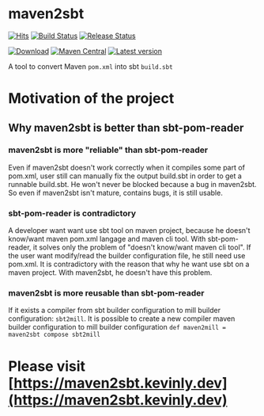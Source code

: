 # maven2sbt

[![Hits](https://hits.seeyoufarm.com/api/count/incr/badge.svg?url=https%3A%2F%2Fgithub.com%2FKevin-Lee%2Fmaven2sbt)](https://hits.seeyoufarm.com)
[![Build Status](https://github.com/Kevin-Lee/maven2sbt/workflows/Build%20All/badge.svg)](https://github.com/Kevin-Lee/maven2sbt/actions?workflow=Build+All)
[![Release Status](https://github.com/Kevin-Lee/maven2sbt/workflows/Release/badge.svg)](https://github.com/Kevin-Lee/maven2sbt/actions?workflow=Release)

[![Download](https://api.bintray.com/packages/kevinlee/maven/maven2sbt-core/images/download.svg)](https://bintray.com/kevinlee/maven/maven2sbt-core/_latestVersion)
[![Maven Central](https://maven-badges.herokuapp.com/maven-central/io.kevinlee/maven2sbt-core_2.13/badge.svg)](https://search.maven.org/artifact/io.kevinlee/maven2sbt-core_2.13)
[![Latest version](https://index.scala-lang.org/kevin-lee/maven2sbt/maven2sbt-core/latest.svg)](https://index.scala-lang.org/kevin-lee/maven2sbt/maven2sbt-core)

A tool to convert Maven `pom.xml` into sbt `build.sbt`
# Motivation of the project
## Why maven2sbt is better than sbt-pom-reader
### maven2sbt is more "reliable" than sbt-pom-reader
Even if maven2sbt doesn't work correctly when it compiles some part of pom.xml, user still can manually fix the output build.sbt  in order to get a runnable build.sbt. He won't never be blocked because a bug in maven2sbt. So even if maven2sbt isn't mature, contains bugs, it is still usable.
### sbt-pom-reader is contradictory
A developer want want use sbt tool on maven project, because he doesn't know/want maven pom.xml langage and maven cli tool.
With sbt-pom-reader, it solves only the problem of "doesn't know/want maven cli tool". If the user want modify/read the builder configuration file, he still need use pom.xml. It is contradictory with the reason that why he want use sbt on a maven project.
With maven2sbt, he doesn't have this problem.
### maven2sbt is more reusable than sbt-pom-reader
If it exists a compiler from sbt builder configuration to mill builder configuration: `sbt2mill`.
It is possible to create a new compiler maven builder configuration to mill builder configuration
```def maven2mill = maven2sbt compose sbt2mill```

# Please visit [https://maven2sbt.kevinly.dev](https://maven2sbt.kevinly.dev)
